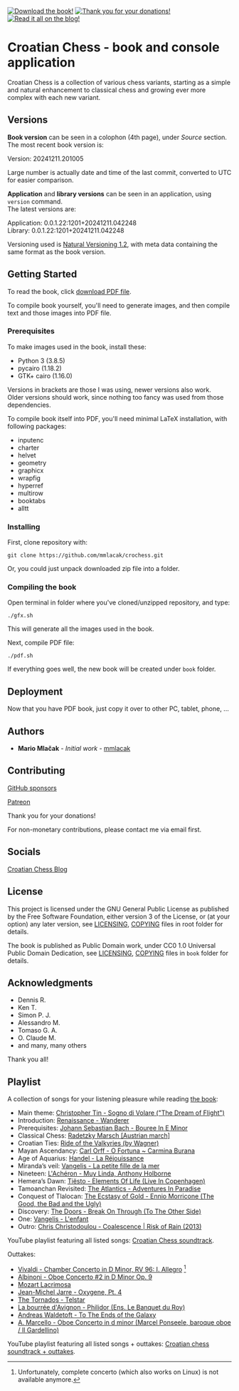 <span class="badge-adobe-acrobat-reader"><a href="https://github.com/mmlacak/crochess/raw/master/crochess.pdf" title="Download the book!"><img src="https://img.shields.io/badge/The_book-Download!-EC1C24.svg?logo=adobe-acrobat-reader&style=for-the-badge" alt="Download the book!" /></a></span>
<span class="github"><a href="https://github.com/sponsors/mmlacak" title="Thank you for your donations!"><img src="https://img.shields.io/badge/GitHub-Thank_you!-F5F5F5.svg?logo=github&style=for-the-badge" alt="Thank you for your donations!" /></a></span>
<span class="badge-blogger"><a href="https://croatian-chess.blogspot.com/" title="Read it all on the blog!"><img src="https://img.shields.io/badge/Blogger-Read_it_all!-FF5722.svg?logo=blogger&style=for-the-badge" alt="Read it all on the blog!" /></a></span>
<!-- span class="badge-patreon"><a href="https://patreon.com/mmlacak" title="Thank you for your donations!"><img src="https://img.shields.io/badge/Patreon-Thank_you!-F96854.svg?logo=patreon&style=for-the-badge" alt="Thank you for your donations!" /></a></span -->

<!-- span class="badge-adobe-acrobat-reader"><a href="https://github.com/mmlacak/crochess/raw/master/crochess.pdf" title="Download the book!"><img src="https://img.shields.io/badge/The_book-Download!-EC1C24.svg?logo=adobe-acrobat-reader&style=flat-square" alt="Download the book!" /></a></span -->
<!-- span class="github"><a href="https://github.com/sponsors/mmlacak" title="Thank you for your donations!"><img src="https://img.shields.io/badge/GitHub-Thank_you!-F5F5F5.svg?logo=github&style=flat-square" alt="Thank you for your donations!" /></a></span -->
<!-- span class="badge-blogger"><a href="https://croatian-chess.blogspot.com/" title="Read it all on the blog!"><img src="https://img.shields.io/badge/Blogger-Read_it_all!-FF5722.svg?logo=blogger&style=flat-square" alt="Read it all on the blog!" /></a></span -->
<!-- span class="badge-patreon"><a href="https://patreon.com/mmlacak" title="Thank you for your donations!"><img src="https://img.shields.io/badge/Patreon-Thank_you!-F96854.svg?logo=patreon&style=flat-square" alt="Thank you for your donations!" /></a></span -->

# Croatian Chess - book and console application

Croatian Chess is a collection of various chess variants,
starting as a simple and natural enhancement to classical
chess and growing ever more complex with each new variant.

## Versions

**Book version** can be seen in a colophon (4th page), under *Source* section. \
The most recent book version is:

Version: 20241211.201005 <!--- readme-new-book-version-squished-utc-date-time-place-marker -->

Large number is actually date and time of the last commit,
converted to UTC for easier comparison.

**Application** and **library versions** can be seen in an application, using `version` command. \
The latest versions are:

Application: 0.0.1.22:1201+20241211.042248 <!--- readme-new-app-version-major-minor-feature-commit+meta~breaks-place-marker --> \
Library: 0.0.1.22:1201+20241211.042248 <!--- readme-new-lib-version-major-minor-feature-commit+meta~breaks-place-marker -->

Versioning used is [Natural Versioning 1.2](https://croatian-chess.blogspot.com/p/natver.html),
with meta data containing the same format as the book version.

## Getting Started

To read the book, click [download PDF file](https://github.com/mmlacak/crochess/raw/master/crochess.pdf).

<!-- To read book in your web-browser, click [GitHub's PDF viewer](https://github.com/mmlacak/crochess/blob/master/crochess.pdf). -->

To compile book yourself, you'll need to generate images, and then compile text and those images into PDF file.

### Prerequisites

To make images used in the book, install these:
- Python 3 (3.8.5)
- pycairo (1.18.2)
- GTK+ cairo (1.16.0)

Versions in brackets are those I was using, newer versions also work. \
Older versions should work, since nothing too fancy was used from those dependencies.

To compile book itself into PDF, you'll need minimal LaTeX
installation, with following packages:
  - inputenc
  - charter
  - helvet
  - geometry
  - graphicx
  - wrapfig
  - hyperref
  - multirow
  - booktabs
  - alltt

### Installing

First, clone repository with:

```
git clone https://github.com/mmlacak/crochess.git
```

Or, you could just unpack downloaded zip file into a folder.

### Compiling the book

Open terminal in folder where you've cloned/unzipped repository, and type:

```
./gfx.sh
```

This will generate all the images used in the book.

Next, compile PDF file:

```
./pdf.sh
```

If everything goes well, the new book will be created under `book` folder.

## Deployment

Now that you have PDF book, just copy it over to other PC, tablet, phone, ...

## Authors

* **Mario Mlačak** - *Initial work* - [mmlacak](https://github.com/mmlacak)

## Contributing

[GitHub sponsors](https://github.com/sponsors/mmlacak)

[Patreon](https://patreon.com/mmlacak)

Thank you for your donations!

For non-monetary contributions, please contact me via email first.

## Socials

<!-- [Discord](https://discord.gg/PJ2dtRa5AU) -->

[Croatian Chess Blog](https://croatian-chess.blogspot.com)

## License

This project is licensed under the GNU General Public License as published by
the Free Software Foundation, either version 3 of the License, or (at your
option) any later version, see
[LICENSING](https://raw.githubusercontent.com/mmlacak/crochess/master/LICENSING),
[COPYING](https://raw.githubusercontent.com/mmlacak/crochess/master/COPYING)
files in root folder for details.

The book is published as Public Domain work, under CC0 1.0 Universal Public Domain
Dedication, see
[LICENSING](https://raw.githubusercontent.com/mmlacak/crochess/master/book/LICENSING),
[COPYING](https://raw.githubusercontent.com/mmlacak/crochess/master/book/COPYING)
files in `book` folder for details.

## Acknowledgments

* Dennis R.
* Ken T.
* Simon P. J.
* Alessandro M.
* Tomaso G. A.
* O. Claude M.
* and many, many others

Thank you all!

## Playlist

A collection of songs for your listening pleasure while reading [the book](https://github.com/mmlacak/crochess/raw/master/crochess.pdf):

* Main theme: [Christopher Tin - Sogno di Volare ("The Dream of Flight")](https://www.youtube.com/watch?v=WQYN2P3E06s)
* Introduction: [Renaissance - Wanderer](https://www.youtube.com/watch?v=AwJugy5Soto)
* Prerequisites: [Johann Sebastian Bach - Bouree In E Minor](https://www.youtube.com/watch?v=APNI2CC0k6A)
* Classical Chess: [Radetzky Marsch [Austrian march]](https://www.youtube.com/watch?v=pZ0894xyaYI)
* Croatian Ties: [Ride of the Valkyries (by Wagner)](https://www.youtube.com/watch?v=UCO8DQ9ocos)
* Mayan Ascendancy: [Carl Orff - O Fortuna ~ Carmina Burana](https://www.youtube.com/watch?v=GXFSK0ogeg4)
* Age of Aquarius: [Handel - La Réjouissance](https://www.youtube.com/watch?v=KMslsg-NWWU)
* Miranda’s veil: [Vangelis - La petite fille de la mer](https://www.youtube.com/watch?v=UdPOCQGYwrk)
* Nineteen: [L'Achéron - Muy Linda, Anthony Holborne](https://www.youtube.com/watch?v=-3wgZZ9qu34)
* Hemera’s Dawn: [Tiësto - Elements Of Life (Live In Copenhagen)](https://www.youtube.com/watch?v=r0lvZuZeEMw)
* Tamoanchan Revisited: [The Atlantics - Adventures In Paradise](https://www.youtube.com/watch?v=J9c8acZnfnQ)
* Conquest of Tlalocan: [The Ecstasy of Gold - Ennio Morricone (The Good, the Bad and the Ugly)](https://www.youtube.com/watch?v=PYI09PMNazw)
* Discovery: [The Doors - Break On Through (To The Other Side)](https://www.youtube.com/watch?v=-r679Hhs9Zs)
* One: [Vangelis - L'enfant](https://www.youtube.com/watch?v=VwLtjnNIS9M)
* Outro: [Chris Christodoulou - Coalescence | Risk of Rain (2013)](https://www.youtube.com/watch?v=ysPtBjY8o_A)

YouTube playlist featuring all listed songs: [Croatian Chess soundtrack](https://www.youtube.com/watch?v=WQYN2P3E06s&list=PLcLt6RezizPpCuR2Om646OVN1e3-xSiGj).

Outtakes:

* [Vivaldi - Chamber Concerto in D Minor, RV 96: I. Allegro](https://www.youtube.com/watch?v=sQOegZhWJmI) [^rv96]
* [Albinoni - Oboe Concerto #2 in D Minor Op. 9](https://www.youtube.com/watch?v=LjgndGuy77o)
* [Mozart Lacrimosa](https://www.youtube.com/watch?v=t6Hz6oscEPc)
* [Jean-Michel Jarre - Oxygene, Pt. 4](https://www.youtube.com/watch?v=kSIMVnPA994)
* [The Tornados - Telstar](https://www.youtube.com/watch?v=SQdDjy1UtW4)
* [La bourrée d'Avignon - Philidor (Ens. Le Banquet du Roy)](https://www.youtube.com/watch?v=GrtryY5xZjM)
* [Andreas Waldetoft - To The Ends of the Galaxy](https://www.youtube.com/watch?v=FuELLd3Ec4U)
* [A. Marcello - Oboe Concerto in d minor (Marcel Ponseele, baroque oboe / Il Gardellino)](https://www.youtube.com/watch?v=vE2O_yfgtBU)

YouTube playlist featuring all listed songs + outtakes: [Croatian chess soundtrack + outtakes](https://www.youtube.com/watch?v=WQYN2P3E06s&list=PLcLt6RezizPqG2NZhkRy0CO68jH7MDXdg).

[^rv96]: Unfortunately, complete concerto (which also works on Linux) is not available anymore.

